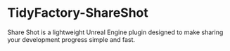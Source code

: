# TidyFactory-ShareShot
Share Shot is a lightweight Unreal Engine plugin designed to make sharing your development progress simple and fast.

